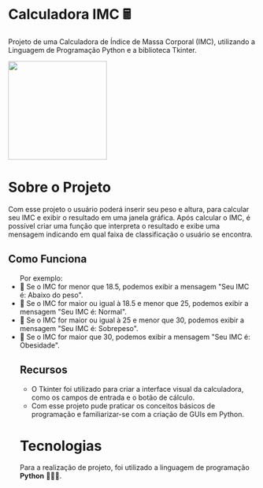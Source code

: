 # Calculadora IMC 🖩
Projeto de uma Calculadora de Índice de Massa Corporal (IMC), utilizando a Linguagem de Programação Python e a biblioteca Tkinter. 

<div>
<img src="https://github.com/user-attachments/assets/c3f37b1e-5522-4cb8-a70c-b35685094fd7" width="200px" />

# Sobre o Projeto
  Com esse projeto o usuário poderá inserir seu peso e altura, para calcular seu IMC e exibir o resultado em uma janela gráfica.
  Após calcular o IMC, é possível criar uma função que interpreta o resultado e exibe uma mensagem indicando em qual faixa de classificação o usuário se encontra.
 
## Como Funciona
<div> 
  <ul>Por exemplo:
    <li>🎯 Se o IMC for menor que 18.5, podemos exibir a mensagem "Seu IMC é: Abaixo do peso".
    <li>🎯 Se o IMC for maior ou igual à 18.5 e menor que 25, podemos exibir a mensagem "Seu IMC é: Normal".
    <li>🎯 Se o IMC for maior ou igual à 25 e menor que 30, podemos exibir a mensagem "Seu IMC é: Sobrepeso".
    <li>🎯 Se o IMC for maior que 30, podemos exibir a mensagem "Seu IMC é: Obesidade".
  
## Recursos
  - O Tkinter foi utilizado para criar a interface visual da calculadora, como os campos de entrada e o botão de cálculo.
  - Com esse projeto pude praticar os conceitos básicos de programação e familiarizar-se com a criação de GUIs em Python.

  # Tecnologias
  Para a realização de projeto, foi utilizado a linguagem de programação **Python** 👩🏻‍💻.
